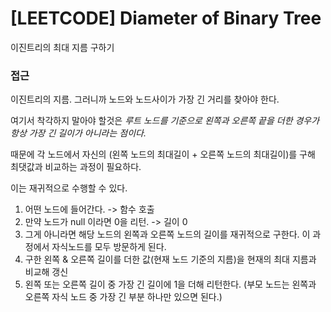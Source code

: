 # [LEETCODE] Diameter of Binary Tree

이진트리의 최대 지름 구하기

### 접근

이진트리의 지름. 그러니까 노드와 노드사이가 가장 긴 거리를 찾아야 한다.

여기서 착각하지 말아야 할것은 _루트 노드를 기준으로 왼쪽과 오른쪽 끝을 더한 경우가 항상 가장 긴 길이가 아니라는 점이다._

때문에 각 노드에서 자신의 (왼쪽 노드의 최대길이 + 오른쪽 노드의 최대길이)를 구해 최댓값과 비교하는 과정이 필요하다.

이는 재귀적으로 수행할 수 있다.

1. 어떤 노드에 들어간다. -> 함수 호출
2. 만약 노드가 null 이라면 0을 리턴. -> 길이 0
3. 그게 아니라면 해당 노드의 왼쪽과 오른쪽 노드의 길이를 재귀적으로 구한다. 이 과정에서 자식노드를 모두 방문하게 된다.
4. 구한 왼쪽 & 오른쪽 길이를 더한 값(현재 노드 기준의 지름)을 현재의 최대 지름과 비교해 갱신
5. 왼쪽 또는 오른쪽 길이 중 가장 긴 길이에 1을 더해 리턴한다. (부모 노드는 왼쪽과 오른쪽 자식 노드 중 가장 긴 부분 하나만 있으면 된다.)
